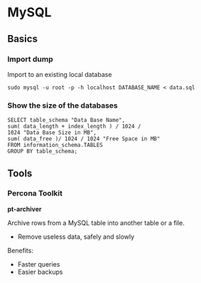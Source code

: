 # MySQL

## Basics

### Import dump ###

Import to an existing local database
```
sudo mysql -u root -p -h localhost DATABASE_NAME < data.sql
```
### Show the size of the databases ###

```
SELECT table_schema "Data Base Name",
sum( data_length + index_length ) / 1024 /
1024 "Data Base Size in MB",
sum( data_free )/ 1024 / 1024 "Free Space in MB"
FROM information_schema.TABLES
GROUP BY table_schema;
```

## Tools

### Percona Toolkit

**pt-archiver**

Archive rows from a MySQL table into another table or a file.

* Remove useless data, safely and slowly

Benefits:

* Faster queries
* Easier backups
